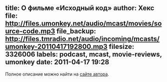 title: О фильме «Исходный код»
author: Хекс
file: http://files.umonkey.net/audio/mcast/movies/source-code.mp3
file_backup: http://files.tmradio.net/audio/incoming/mcasts/umonkey-20110417192800.mp3
filesize: 3326006
labels: podcast, mcast, movie-reviews, umonkey
date: 2011-04-17 19:28
---
<p>Полное описание можно найти на <a href="http://umonkey.net/movies/source-code/">сайте автора</a>.</p>